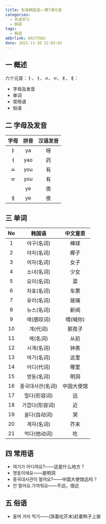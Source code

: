 ```yaml
---
title: 标准韩国语——第7课元音
categories:
  - 外语学习
  - 韩语
tags:
  - 韩语
abbrlink: 69275b8c
date: 2021-11-30 22:03:02
---
```

## 一 概述

六个元音：ㅑ、ㅕ、ㅛ、ㅠ、ㅒ、ㅖ：

* 字母及发音
* 单词
* 常用语
* 俗语

<!--more-->

## 二 字母及发音

| 字母 | 拼音 | 汉语发音 |
| :--: | :--: | :------: |
|  ㅑ  |  ya  |    呀    |
|  ㅕ  | yao  |    药    |
|  ㅛ  | you  |    有    |
|  ㅠ  | you  |    有    |
|      |  ye  |    夜    |
|  ㅖ  |  ye  |    夜    |

## 三 单词

|  No  |      韩国语      |  中文意思  |
| :--: | :--------------: | :--------: |
|  1   |    야구(名词)    |    棒球    |
|  2   |    야자(名词)    |    椰子    |
|  3   |    여자(名词)    |    女子    |
|  4   |    소녀(名词)    |    少女    |
|  5   |    요리(名词)    |     菜     |
|  6   |    차표(名词)    |    车票    |
|  7   |    유리(名词)    |    玻璃    |
|  8   |    뉴스(名词)    |    新闻    |
|  9   |    얘(感叹词)    |  喂(喊你)  |
|  10  |     걔(代词)     |   那孩子   |
|  11  |     예(名词)     |    从前    |
|  12  |    시계(名词)    |    钟表    |
|  13  |    여기(名词)    |    这里    |
|  14  |    어디(代词)    |    哪里    |
|  15  |    명동(名词)    |    明洞    |
|  16  | 중국대사관(名词) | 中国大使馆 |
|  17  |   멀다(形容词)   |     远     |
|  18  |  가깝다(形容词)  |     近     |
|  19  |   울다(自动词)   |     哭     |
|  20  |    계자(名词)    |    芥末    |
|  21  |   먹다(他动词)   |     吃     |

## 四 常用语

* 여기가 어디여요?——这是什么地方？
* 명동이애요——是明洞
* 중국대사관이 멀어요?——中国大使馆远吗？
* 안 멀어요.가까워요——不远，很近

## 五 俗语

* 울며 겨자 먹기——(哭着吃芥末)赶着鸭子上架